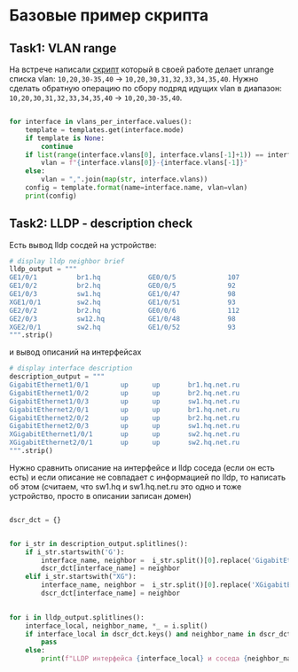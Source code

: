 # Базовые пример скрипта

## Task1: VLAN range

На встрече написали [скрипт](/021.script.example.01/021.main.py) который в своей работе делает unrange списка vlan: `10,20,30-35,40` -> `10,20,30,31,32,33,34,35,40`. Нужно сделать обратную операцию по сбору подряд идущих vlan в диапазон: `10,20,30,31,32,33,34,35,40` -> `10,20,30-35,40`.

```python

for interface in vlans_per_interface.values():
    template = templates.get(interface.mode)
    if template is None:
        continue
    if list(range(interface.vlans[0], interface.vlans[-1]+1)) == interface.vlans and len(interface.vlans) >1:
        vlan = f"{interface.vlans[0]}-{interface.vlans[-1]}"
    else:
        vlan = ",".join(map(str, interface.vlans))
    config = template.format(name=interface.name, vlan=vlan)
    print(config)


```

## Task2: LLDP - description check

Есть вывод lldp сосдей на устройстве:

```python
# display lldp neighbor brief
lldp_output = """
GE1/0/1          br1.hq            GE0/0/5             107
GE1/0/2          br2.hq            GE0/0/5             92
GE1/0/3          sw1.hq            GE1/0/47            98
XGE1/0/1         sw2.hq            GE1/0/51            93
GE2/0/2          br2.hq            GE0/0/6             112
GE2/0/3          sw12.hq           GE1/0/48            98
XGE2/0/1         sw2.hq            GE1/0/52            93
""".strip()
```

и вывод описаний на интерфейсах

```python
# display interface description
description_output = """
GigabitEthernet1/0/1        up      up       br1.hq.net.ru
GigabitEthernet1/0/2        up      up       br2.hq.net.ru
GigabitEthernet1/0/3        up      up       sw1.hq.net.ru
GigabitEthernet2/0/1        up      up       br1.hq.net.ru
GigabitEthernet2/0/2        up      up       br2.hq.net.ru
GigabitEthernet2/0/3        up      up       sw1.hq.net.ru
XGigabitEthernet1/0/1       up      up       sw2.hq.net.ru
XGigabitEthernet2/0/1       up      up       sw2.hq.net.ru
""".strip()
```

Нужно сравнить описание на интерфейсе и lldp соседа (если он есть есть) и если описание не совпадает с информацией по lldp, то написать об этом (считаем, что sw1.hq и sw1.hq.net.ru это одно и тоже устройство, просто в описании записан домен)


```python

dscr_dct = {}


for i_str in description_output.splitlines():
    if i_str.startswith('G'):
        interface_name, neighbor =  i_str.split()[0].replace('GigabitEthernet', 'GE'), i_str.split()[-1].replace('.net.ru', '')
        dscr_dct[interface_name] = neighbor
    elif i_str.startswith("XG"):
        interface_name, neighbor =  i_str.split()[0].replace('XGigabitEthernet', 'XGE'), i_str.split()[-1].replace('.net.ru', '')
        dscr_dct[interface_name] = neighbor
        

for i in lldp_output.splitlines():
    interface_local, neighbor_name, *_ = i.split()
    if interface_local in dscr_dct.keys() and neighbor_name in dscr_dct.values():
        pass
    else:
        print(f"LLDP интерфейса {interface_local} и соседа {neighbor_name} отличаются от описания")


```